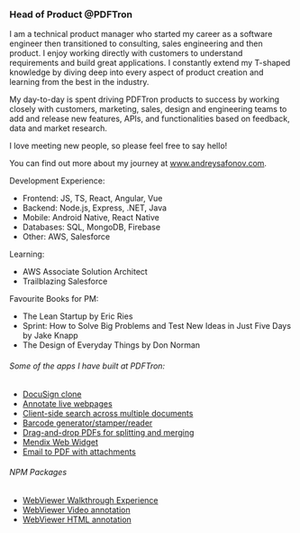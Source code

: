 ### Head of Product @PDFTron

I am a technical product manager who started my career as a software engineer then transitioned to consulting, sales engineering and then product. I enjoy working directly with customers to understand requirements and build great applications. I constantly extend my T-shaped knowledge by diving deep into every aspect of product creation and learning from the best in the industry.

My day-to-day is spent driving PDFTron products to success by working closely with customers, marketing, sales, design and engineering teams to add and release new features, APIs, and functionalities based on feedback, data and market research.

I love meeting new people, so please feel free to say hello! 

You can find out more about my journey at www.andreysafonov.com.

Development Experience:
- Frontend: JS, TS, React, Angular, Vue
- Backend: Node.js, Express, .NET, Java
- Mobile: Android Native, React Native
- Databases: SQL, MongoDB, Firebase
- Other: AWS, Salesforce

Learning:
- AWS Associate Solution Architect
- Trailblazing Salesforce

Favourite Books for PM:
- The Lean Startup by Eric Ries
- Sprint: How to Solve Big Problems and Test New Ideas in Just Five Days by Jake Knapp
- The Design of Everyday Things by Don Norman

###### Some of the apps I have built at PDFTron:
- [DocuSign clone](https://github.com/PDFTron/pdftron-sign-app)
- [Annotate live webpages](https://github.com/PDFTron/webviewer-html-annotate)
- [Client-side search across multiple documents](https://github.com/PDFTron/pdftron-document-search)
- [Barcode generator/stamper/reader](https://github.com/PDFTron/webviewer-barcode)
- [Drag-and-drop PDFs for splitting and merging](https://github.com/PDFTron/webviewer-document-merge)
- [Mendix Web Widget](https://github.com/PDFTron/webviewer-mendix-sample)
- [Email to PDF with attachments](https://github.com/PDFTron/nodejs-mail-to-pdf)

###### NPM Packages

- [WebViewer Walkthrough Experience](https://www.npmjs.com/package/@pdftron/webviewer-walkthrough)
- [WebViewer Video annotation](https://www.npmjs.com/package/@pdftron/webviewer-video)
- [WebViewer HTML annotation](https://www.npmjs.com/package/@pdftron/webviewer-html)

